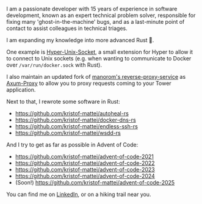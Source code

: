 I am a passionate developer with 15 years of experience in software development, known as an expert technical problem solver, responsible for fixing many 'ghost-in-the-machine' bugs, and as a last-minute point of contact to assist colleagues in technical triages.

I am expanding my knowledge into more advanced Rust 🦀.

One example is [Hyper-Unix-Socket](https://github.com/kristof-mattei/hyper-unix-socket), a small extension for Hyper to allow it to connect to Unix sockets (e.g. when wanting to communicate to Docker over `/var/run/docker.sock` with Rust).

I also maintain an updated fork of [manorom's reverse-proxy-service](https://github.com/manorom/reverse-proxy-service) as [Axum-Proxy](https://github.com/kristof-mattei/axum-proxy) to allow you to proxy requests coming to your Tower application.

Next to that, I rewrote some software in Rust:

- https://github.com/kristof-mattei/autoheal-rs
- https://github.com/kristof-mattei/docker-dns-rs
- https://github.com/kristof-mattei/endless-ssh-rs
- https://github.com/kristof-mattei/wsdd-rs

And I try to get as far as possible in Advent of Code:

- https://github.com/kristof-mattei/advent-of-code-2021
- https://github.com/kristof-mattei/advent-of-code-2022
- https://github.com/kristof-mattei/advent-of-code-2023
- https://github.com/kristof-mattei/advent-of-code-2024
- (Soon!) https://github.com/kristof-mattei/advent-of-code-2025

You can find me on [LinkedIn](https://linkedin.com/in/kristofmattei), or on a hiking trail near you.
